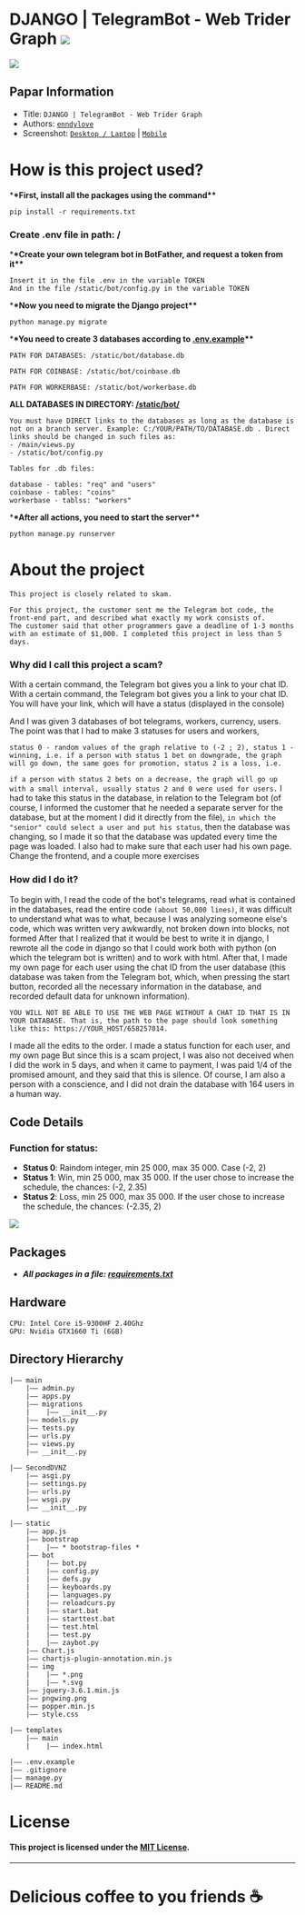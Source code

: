 # DJANGO | TelegramBot - Web Trider Graph <img src="https://img.shields.io/static/v1?label=🤖 Telegram Bot&message=Trider Graph 📈&color=4201ff" />

![](https://i.ibb.co/TH0v0Hz/image.jpg)

## Papar Information

- Title: `DJANGO | TelegramBot - Web Trider Graph`
- Authors: [`enndylove`](https://github.com/enndylove)
- Screenshot: [`Desktop / Laptop`](https://i.ibb.co/942nMCc/2023-12-10-181100.png) | [`Mobile`](https://i.ibb.co/XDCrvqh/2023-12-10-181525989.png)

# How is this project used?

\***\*First, install all the packages using the command\*\***

```
pip install -r requirements.txt
```

### Create .env file in path: /

\***\*Create your own telegram bot in BotFather, and request a token from it\*\***

```
Insert it in the file .env in the variable TOKEN
And in the file /static/bot/config.py in the variable TOKEN
```

\***\*Now you need to migrate the Django project\*\***

```
python manage.py migrate
```

\***\*You need to create 3 databases according to [.env.example](https://github.com/enndylove/DJANGO-TelegramBot-Web_Trider-Graph/blob/main/.env.example)\*\***

`PATH FOR DATABASES: /static/bot/database.db`

`PATH FOR COINBASE: /static/bot/coinbase.db`

`PATH FOR WORKERBASE: /static/bot/workerbase.db`

**ALL DATABASES IN DIRECTORY: [/static/bot/](https://github.com/enndylove/DJANGO-TelegramBot-Web_Trider-Graph/tree/main/static/bot)**

```
You must have DIRECT links to the databases as long as the database is not on a branch server. Example: C:/YOUR/PATH/TO/DATABASE.db . Direct links should be changed in such files as:
- /main/views.py
- /static/bot/config.py
```

`Tables for .db files:`

```
database - tables: "req" and "users"
coinbase - tables: "coins"
workerbase - tablss: "workers"
```

\***\*After all actions, you need to start the server\*\***

```
python manage.py runserver
```

# About the project

`This project is closely related to skam.`

```
For this project, the customer sent me the Telegram bot code, the front-end part, and described what exactly my work consists of.
The customer said that other programmers gave a deadline of 1-3 months with an estimate of $1,000. I completed this project in less than 5 days.
```

### Why did I call this project a scam?

With a certain command, the Telegram bot gives you a link to your chat ID. With a certain command, the Telegram bot gives you a link to your chat ID. You will have your link, which will have a status (displayed in the console)

And I was given 3 databases of bot telegrams, workers, currency, users. The point was that I had to make 3 statuses for users and workers,

```
status 0 - random values of the graph relative to (-2 ; 2), status 1 - winning, i.e. if a person with status 1 bet on downgrade, the graph will go down, the same goes for promotion, status 2 is a loss, i.e.
```

`if a person with status 2 bets on a decrease, the graph will go up with a small interval, usually status 2 and 0 were used for users.` I had to take this status in the database, in relation to the Telegram bot (of course, I informed the customer that he needed a separate server for the database, but at the moment I did it directly from the file), `in which the "senior" could select a user and put his status`, then the database was changing, so I made it so that the database was updated every time the page was loaded. I also had to make sure that each user had his own page. Change the frontend, and a couple more exercises

### How did I do it?

To begin with, I read the code of the bot's telegrams, read what is contained in the databases, read the entire code `(about 50,000 lines)`, it was difficult to understand what was to what, because I was analyzing someone else's code, which was written very awkwardly, not broken down into blocks, not formed After that I realized that it would be best to write it in django, I rewrote all the code in django so that I could work both with python (on which the telegram bot is written) and to work with html. After that, I made my own page for each user using the chat ID from the user database (this database was taken from the Telegram bot, which, when pressing the start button, recorded all the necessary information in the database, and recorded default data for unknown information).

```
YOU WILL NOT BE ABLE TO USE THE WEB PAGE WITHOUT A CHAT ID THAT IS IN YOUR DATABASE. That is, the path to the page should look something like this: https://YOUR_HOST/658257014.
```

I made all the edits to the order. I made a status function for each user, and my own page
But since this is a scam project, I was also not deceived when I did the work in 5 days, and when it came to payment, I was paid 1/4 of the promised amount, and they said that this is silence. Of course, I am also a person with a conscience, and I did not drain the database with 164 users in a human way.

## Code Details

### Function for status:

- **Status 0**: Raindom integer, min 25 000, max 35 000. Сase (-2, 2)
- **Status 1**: Win, min 25 000, max 35 000. If the user chose to increase the schedule, the chances: (-2, 2.35)
- **Status 2**: Loss, min 25 000, max 35 000. If the user chose to increase the schedule, the chances: (-2.35, 2)

![](https://i.ibb.co/VYy4tRB/2023-12-11-111025.png)

## Packages

- **_All packages in a file: [requirements.txt](https://github.com/enndylove/DJANGO-TelegramBot-Web_Trider-Graph/requirements.txt)_**

## Hardware

```
CPU: Intel Core i5-9300HF 2.40Ghz
GPU: Nvidia GTX1660 Ti (6GB)
```

## Directory Hierarchy

```
|—— main
    |—— admin.py
    |—— apps.py
    |—— migrations
    |    |—— __init__.py
    |—— models.py
    |—— tests.py
    |—— urls.py
    |—— views.py
    |—— __init__.py

|—— SecondDVNZ
    |—— asgi.py
    |—— settings.py
    |—— urls.py
    |—— wsgi.py
    |—— __init__.py

|—— static
    |—— app.js
    |—— bootstrap
    |    |—— * bootstrap-files *
    |—— bot
    |    |—— bot.py
    |    |—— config.py
    |    |—— defs.py
    |    |—— keyboards.py
    |    |—— languages.py
    |    |—— reloadcurs.py
    |    |—— start.bat
    |    |—— starttest.bat
    |    |—— test.html
    |    |—— test.py
    |    |—— zaybot.py
    |—— Chart.js
    |—— chartjs-plugin-annotation.min.js
    |—— img
    |    |—— *.png
    |    |—— *.svg
    |—— jquery-3.6.1.min.js
    |—— pngwing.png
    |—— popper.min.js
    |—— style.css

|—— templates
    |—— main
    |    |—— index.html

|—— .env.example
|—— .gitignore
|—— manage.py
|—— README.md
```

# License

#### This project is licensed under the [MIT License](https://github.com/enndylove/DJANGO-TelegramBot-Web_Trider-Graph/LICENCE.md).

---

# Delicious coffee to you friends ☕
